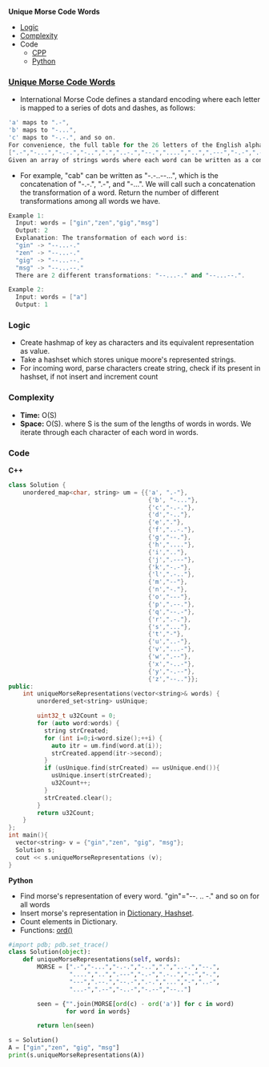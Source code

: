 **Unique Morse Code Words**
- [Logic](#l)
- [Complexity](#co)
- Code
  - [CPP](#cpp)
  - [Python](#py)


### [Unique Morse Code Words](https://leetcode.com/problems/unique-morse-code-words/)
- International Morse Code defines a standard encoding where each letter is mapped to a series of dots and dashes, as follows:
```c
'a' maps to ".-",
'b' maps to "-...",
'c' maps to "-.-.", and so on.
For convenience, the full table for the 26 letters of the English alphabet is given below:
[".-","-...","-.-.","-..",".","..-.","--.","....","..",".---","-.-",".-..","--","-.","---",".--.","--.-",".-.","...","-","..-","...-",".--","-..-","-.--","--.."]
Given an array of strings words where each word can be written as a concatenation of the Morse code of each letter.
```
- For example, "cab" can be written as "-.-..--...", which is the concatenation of "-.-.", ".-", and "-...". We will call such a concatenation the transformation of a word.
Return the number of different transformations among all words we have.
```cpp
Example 1:
  Input: words = ["gin","zen","gig","msg"]
  Output: 2
  Explanation: The transformation of each word is:
  "gin" -> "--...-."
  "zen" -> "--...-."
  "gig" -> "--...--."
  "msg" -> "--...--."
  There are 2 different transformations: "--...-." and "--...--.".

Example 2:
  Input: words = ["a"]
  Output: 1
```

<a name=l></a>
### Logic
- Create hashmap of key as characters and its equivalent representation as value.
- Take a hashset which stores unique moore's represented strings.
- For incoming word, parse characters create string, check if its present in hashset, if not insert and increment count

<a name=co></a>
### Complexity
- **Time:** O(S)
- **Space:** O(S). where S is the sum of the lengths of words in words. We iterate through each character of each word in words.

### Code
<a name=cpp></a>
**C++**
```cpp
class Solution {
    unordered_map<char, string> um = {{'a', ".-"},
                                       {'b', "-..."},
                                       {'c',"-.-."},
                                       {'d',"-.."},
                                       {'e',"."},
                                       {'f',"..-."},
                                       {'g',"--."},
                                       {'h',"...."},
                                       {'i',".."},
                                       {'j',".---"},
                                       {'k',"-.-"},
                                       {'l',".-.."},
                                       {'m',"--"},
                                       {'n',"-."},
                                       {'o',"---"},
                                       {'p',".--."},
                                       {'q',"--.-"},
                                       {'r',".-."},
                                       {'s',"..."},
                                       {'t',"-"},
                                       {'u',"..-"},
                                       {'v',"...-"},
                                       {'w',".--"},
                                       {'x',"-..-"},
                                       {'y',"-.--"},
                                       {'z',"--.."}};
public:
    int uniqueMorseRepresentations(vector<string>& words) {
        unordered_set<string> usUnique;

        uint32_t u32Count = 0;
        for (auto word:words) {
          string strCreated;
          for (int i=0;i<word.size();++i) {
            auto itr = um.find(word.at(i));
            strCreated.append(itr->second);
          }
          if (usUnique.find(strCreated) == usUnique.end()){
            usUnique.insert(strCreated);
            u32Count++;
          }
          strCreated.clear();
        }
        return u32Count;
    }
};
int main(){
  vector<string> v = {"gin","zen", "gig", "msg"};
  Solution s;
  cout << s.uniqueMorseRepresentations (v);
}
```

<a name=py></a>
**Python**
- Find morse's representation of every word. "gin"="--. .. -." and so on for all words
- Insert morse's representation in [Dictionary, Hashset](/Languages/ScriptingLanguages/Python/). 
- Count elements in Dictionary.
- Functions: [ord()](/Languages/ScriptingLanguages/Python/)
```py
#import pdb; pdb.set_trace()
class Solution(object):
    def uniqueMorseRepresentations(self, words):
        MORSE = [".-","-...","-.-.","-..",".","..-.","--.",
                 "....","..",".---","-.-",".-..","--","-.",
                 "---",".--.","--.-",".-.","...","-","..-",
                 "...-",".--","-..-","-.--","--.."]

        seen = {"".join(MORSE[ord(c) - ord('a')] for c in word)
                for word in words}

        return len(seen)

s = Solution()
A = ["gin","zen", "gig", "msg"]
print(s.uniqueMorseRepresentations(A))
```
